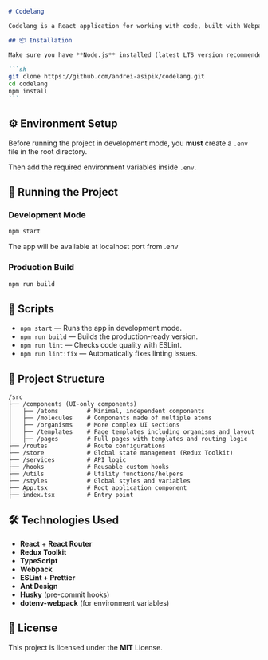 ````markdown
# Codelang

Codelang is a React application for working with code, built with Webpack, TypeScript, and Redux.

## 📦 Installation

Make sure you have **Node.js** installed (latest LTS version recommended). Then run:

```sh
git clone https://github.com/andrei-asipik/codelang.git
cd codelang
npm install
```
````

## ⚙️ Environment Setup

Before running the project in development mode, you **must** create a `.env` file in the root directory.

Then add the required environment variables inside `.env`.

## 🚀 Running the Project

### Development Mode

```sh
npm start
```

The app will be available at localhost port from .env

### Production Build

```sh
npm run build
```

## 📜 Scripts

- `npm start` — Runs the app in development mode.
- `npm run build` — Builds the production-ready version.
- `npm run lint` — Checks code quality with ESLint.
- `npm run lint:fix` — Automatically fixes linting issues.

## 📂 Project Structure

```
/src
├── /components (UI-only components)
│   ├── /atoms        # Minimal, independent components
│   ├── /molecules    # Components made of multiple atoms
│   ├── /organisms    # More complex UI sections
│   ├── /templates    # Page templates including organisms and layout
│   ├── /pages        # Full pages with templates and routing logic
├── /routes           # Route configurations
├── /store            # Global state management (Redux Toolkit)
├── /services         # API logic
├── /hooks            # Reusable custom hooks
├── /utils            # Utility functions/helpers
├── /styles           # Global styles and variables
├── App.tsx           # Root application component
├── index.tsx         # Entry point
```

## 🛠️ Technologies Used

- **React** + **React Router**
- **Redux Toolkit**
- **TypeScript**
- **Webpack**
- **ESLint + Prettier**
- **Ant Design**
- **Husky** (pre-commit hooks)
- **dotenv-webpack** (for environment variables)

## 📄 License

This project is licensed under the **MIT** License.

```

```
